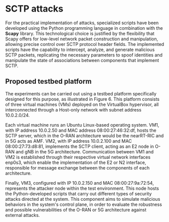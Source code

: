 # SCTP attacks

For the practical implementation of attacks, specialized scripts have been developed using the Python programming language in combination with the **Scapy** library. This technological choice is justified by the flexibility that Scapy offers for low-level network packet construction and manipulation, allowing precise control over SCTP protocol header fields. The implemented scripts have the capability to intercept, analyze, and generate malicious SCTP packets, replicating the necessary parameters to spoof identities and manipulate the state of associations between components that implement SCTP. 

## Proposed testbed platform 

The experiments can be carried out using a testbed platform specifically designed for this purpose, as illustrated in Figure 6. This platform consists of three virtual machines (VMs) deployed on the VirtualBox hypervisor, all interconnected through a Host-only network with subnet address 10.0.2.0/24. 

Each virtual machine runs an Ubuntu Linux-based operating system. VM1, with IP address 10.0.2.50 and MAC address 08:00:27:46:32:df, hosts the SCTP server, which in the O-RAN architecture would be the nearRT-RIC and in 5G acts as AMF. VM2, with IP address 10.0.2.100 and MAC 08:00:27:73:d8:81, implements the SCTP client, acting as an E2 node in O-RAN and gNB in the 5G architecture. Communication between VM1 and VM2 is established through their respective virtual network interfaces enp0s3, which enable the implementation of the E2 or N2 interface, responsible for message exchange between the components of each architecture. 

Finally, VM3, configured with IP 10.0.2.150 and MAC 08:00:27:9a:72:54, represents the attacker node within the test environment. This node hosts the Python-developed scripts that carry out different types of security attacks directed at the system. This component aims to simulate malicious behaviors in the system's control plane, in order to evaluate the robustness and possible vulnerabilities of the O-RAN or 5G architecture against external attacks. 

